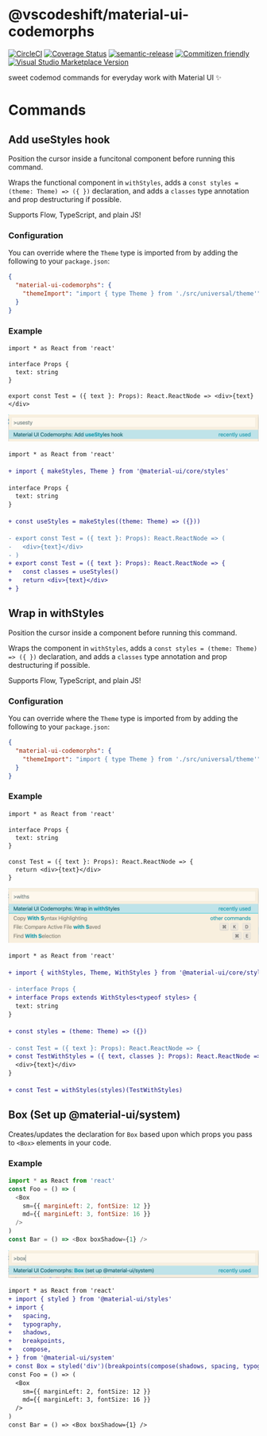 # @vscodeshift/material-ui-codemorphs

[![CircleCI](https://circleci.com/gh/vscodeshift/material-ui-codemorphs.svg?style=svg)](https://circleci.com/gh/vscodeshift/material-ui-codemorphs)
[![Coverage Status](https://codecov.io/gh/vscodeshift/material-ui-codemorphs/branch/master/graph/badge.svg)](https://codecov.io/gh/vscodeshift/material-ui-codemorphs)
[![semantic-release](https://img.shields.io/badge/%20%20%F0%9F%93%A6%F0%9F%9A%80-semantic--release-e10079.svg)](https://github.com/semantic-release/semantic-release)
[![Commitizen friendly](https://img.shields.io/badge/commitizen-friendly-brightgreen.svg)](http://commitizen.github.io/cz-cli/)
[![Visual Studio Marketplace Version](https://img.shields.io/visual-studio-marketplace/v/vscodeshift.material-ui-codemorphs)](https://marketplace.visualstudio.com/items?itemName=vscodeshift.material-ui-codemorphs)

sweet codemod commands for everyday work with Material UI ✨

# Commands

## Add useStyles hook

Position the cursor inside a funcitonal component before running this command.

Wraps the functional component in `withStyles`,
adds a `const styles = (theme: Theme) => ({ })` declaration,
and adds a `classes` type annotation and prop destructuring if possible.

Supports Flow, TypeScript, and plain JS!

### Configuration

You can override where the `Theme` type is imported from by adding the following to your `package.json`:

```json
{
  "material-ui-codemorphs": {
    "themeImport": "import { type Theme } from './src/universal/theme'"
  }
}
```

### Example

```tsx
import * as React from 'react'

interface Props {
  text: string
}

export const Test = ({ text }: Props): React.ReactNode => <div>{text}</div>
```

![addStyles command](addStyles.png)

```diff
import * as React from 'react'

+ import { makeStyles, Theme } from '@material-ui/core/styles'

interface Props {
  text: string
}

+ const useStyles = makeStyles((theme: Theme) => ({}))

- export const Test = ({ text }: Props): React.ReactNode => (
-   <div>{text}</div>
- )
+ export const Test = ({ text }: Props): React.ReactNode => {
+   const classes = useStyles()
+   return <div>{text}</div>
+ }
```

## Wrap in withStyles

Position the cursor inside a component before running this command.

Wraps the component in `withStyles`,
adds a `const styles = (theme: Theme) => ({ })` declaration,
and adds a `classes` type annotation and prop destructuring if possible.

Supports Flow, TypeScript, and plain JS!

### Configuration

You can override where the `Theme` type is imported from by adding the following to your `package.json`:

```json
{
  "material-ui-codemorphs": {
    "themeImport": "import { type Theme } from './src/universal/theme'"
  }
}
```

### Example

```tsx
import * as React from 'react'

interface Props {
  text: string
}

const Test = ({ text }: Props): React.ReactNode => {
  return <div>{text}</div>
}
```

![withStyles command](withStyles.png)

```diff
import * as React from 'react'

+ import { withStyles, Theme, WithStyles } from '@material-ui/core/styles'

- interface Props {
+ interface Props extends WithStyles<typeof styles> {
  text: string
}

+ const styles = (theme: Theme) => ({})

- const Test = ({ text }: Props): React.ReactNode => {
+ const TestWithStyles = ({ text, classes }: Props): React.ReactNode => {
  <div>{text}</div>
}

+ const Test = withStyles(styles)(TestWithStyles)
```

## Box (Set up @material-ui/system)

Creates/updates the declaration for `Box` based upon which props you pass to
`<Box>` elements in your code.

### Example

```js
import * as React from 'react'
const Foo = () => (
  <Box
    sm={{ marginLeft: 2, fontSize: 12 }}
    md={{ marginLeft: 3, fontSize: 16 }}
  />
)
const Bar = () => <Box boxShadow={1} />
```

![box command](box.png)

```diff
import * as React from 'react'
+ import { styled } from '@material-ui/styles'
+ import {
+   spacing,
+   typography,
+   shadows,
+   breakpoints,
+   compose,
+ } from '@material-ui/system'
+ const Box = styled('div')(breakpoints(compose(shadows, spacing, typography)))
const Foo = () => (
  <Box
    sm={{ marginLeft: 2, fontSize: 12 }}
    md={{ marginLeft: 3, fontSize: 16 }}
  />
)
const Bar = () => <Box boxShadow={1} />
```
